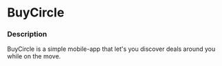 BuyCircle
=========

### Description

BuyCircle is a simple mobile-app that let's you discover deals around you while on the move.
